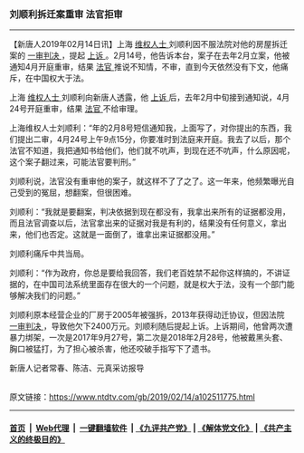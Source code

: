 ### 刘顺利拆迁案重审 法官拒审
------------------------

<div class="post_content">
 <p>
  【新唐人2019年02月14日讯】上海
  <a href="https://www.ntdtv.com/gb/维权人士.htm">
   维权人士
  </a>
  刘顺利因不服法院对他的房屋拆迁案的
  <a href="https://www.ntdtv.com/gb/一审判决.htm">
   一审判决
  </a>
  ，提起
  <a href="https://www.ntdtv.com/gb/上诉.htm">
   上诉
  </a>
  。2月14号，他告诉本台，案子在去年2月立案，他被通知4月开庭重审，结果
  <a href="https://www.ntdtv.com/gb/法官.htm">
   法官
  </a>
  推说不知情，不审，直到今天依然没有下文，他痛斥，在中国权大于法。
 </p>
 <p>
  上海
  <a href="https://www.ntdtv.com/gb/维权人士.htm">
   维权人士
  </a>
  刘顺利向新唐人透露，他
  <a href="https://www.ntdtv.com/gb/上诉.htm">
   上诉
  </a>
  后，去年2月中旬接到通知说，4月24号开庭重审，结果
  <a href="https://www.ntdtv.com/gb/法官.htm">
   法官
  </a>
  不给审理。
 </p>
 <p>
  上海维权人士刘顺利：“年的2月8号短信通知我，上面写了，对你提出的东西，我们提出二审，4月24号上午9点15分，你要准时到法庭来开庭。我去了以后，那个法官不知道，我把通知书给他们，他们就不吭声，到现在还不吭声，什么原因呢，这个案子翻过来，可能法官要判刑。”
 </p>
 <p>
  刘顺利说，法官没有重审他的案子，就这样不了了之了。这一年来，他频繁曝光自己受到的冤屈，想翻案，但很困难。
 </p>
 <p>
  刘顺利：“我就是要翻案，判决依据到现在都没有，我拿出来所有的证据都没用，而且法官调查以后，法官拿出来的证据对我是有利的，结果没有任何意义，拿出来，他们也否定。这就是一面倒了，谁拿出来证据都没用。”
 </p>
 <p>
  刘顺利痛斥中共当局。
 </p>
 <p>
  刘顺利：“作为政府，你总是要给我回答，我们老百姓禁不起你这样搞的，不讲证据的，在中国司法系统里面存在很大的一个问题，就是权大于法，没有一个部门能够解决我们的问题。”
 </p>
 <p>
  刘顺利原本经营企业的厂房于2005年被强拆，2013年获得动迁协议，但因法院
  <a href="https://www.ntdtv.com/gb/一审判决.htm">
   一审判决
  </a>
  ，导致他欠下2400万元。刘顺利随后提起上诉。上诉期间，他曾两次遭暴力绑架，一次是2017年9月27号，第二次是2018年2月28号，他被戴黑头套、胸口被猛打，为了担心被杀害，他还咬破手指写下了遗书。
 </p>
 <p>
  新唐人记者常春、陈洁、元真采访报导
 </p>
 <div class="single_ad">
 </div>
</div>

<br/>原文链接：https://www.ntdtv.com/gb/2019/02/14/a102511775.html


------------------------
#### [首页](https://github.com/gfw-breaker/banned-news/blob/master/README.md) &nbsp;|&nbsp; [Web代理](https://github.com/labour-camp/helloworld) &nbsp;|&nbsp; [一键翻墙软件](https://github.com/gfw-breaker/nogfw/blob/master/README.md) &nbsp;| [《九评共产党》](https://github.com/gfw-breaker/9ping.md/blob/master/README.md#九评之一评共产党是什么) | [《解体党文化》](https://github.com/gfw-breaker/jtdwh.md/blob/master/README.md) | [《共产主义的终极目的》](https://github.com/gfw-breaker/gczydzjmd.md/blob/master/README.md)

